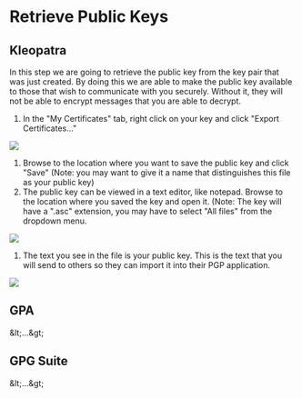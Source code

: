 # Retrieve Public Keys

## Kleopatra

In this step we are going to retrieve the public key from the key pair that was just created. By doing this we are able to make the public key available to those that wish to communicate with you securely. Without it, they will not be able to encrypt messages that you are able to decrypt.

1. In the &quot;My Certificates&quot; tab, right click on your key and click &quot;Export Certificates…&quot;

[![](RackMultipart20211128-4-dbovmn_html_73da137c452d08a8.png)](http://www.deepdotweb.com/wp-content/uploads/2015/02/h86y7Le1.png)

1. Browse to the location where you want to save the public key and click &quot;Save&quot; (Note: you may want to give it a name that distinguishes this file as your public key)
2. The public key can be viewed in a text editor, like notepad. Browse to the location where you saved the key and open it. (Note: The key will have a &quot;.asc&quot; extension, you may have to select &quot;All files&quot; from the dropdown menu.

[![](RackMultipart20211128-4-dbovmn_html_be66da901ba71a08.png)](http://www.deepdotweb.com/wp-content/uploads/2015/02/XIFqJy81.png)

1. The text you see in the file is your public key. This is the text that you will send to others so they can import it into their PGP application.

[![](RackMultipart20211128-4-dbovmn_html_27599d9bc39eb3c1.png)](http://www.deepdotweb.com/wp-content/uploads/2015/02/gJK0c9S1.png)

## GPA

\&lt;…\&gt;

## GPG Suite

\&lt;…\&gt;
